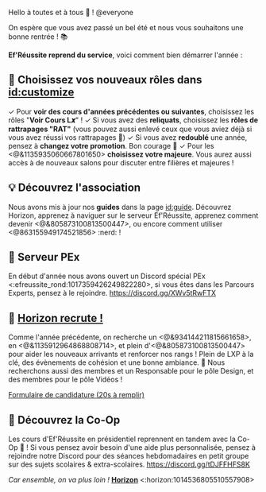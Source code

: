 Hello à toutes et à tous :wave: ! @everyone

On espère que vous avez passé un bel été et nous vous souhaitons une bonne rentrée ! :books:

**Ef'Réussite reprend du service**, voici comment bien démarrer l'année :

## :billed_cap: Choisissez vos nouveaux rôles dans <id:customize>

✓ Pour **voir des cours d'années précédentes ou suivantes**, choisissez les rôles "**Voir Cours L𝒙**" !
✓ Si vous avez des **reliquats**, choisissez les **rôles de rattrapages "RAT"** (vous pouvez aussi enlevé ceux que vous aviez déjà si vous avez réussi vos rattrapages :tada:)
✓ Si vous avez **redoublé** une année, pensez à **changez votre promotion**. Bon courage :muscle:
✓ Pour les <@&1135935060667801650> **choisissez votre majeure**. Vous aurez aussi accès à de nouveaux salons pour discuter entre filières et majeures !

## :bulb: Découvrez l'association

Nous avons mis à jour nos **guides** dans la page <id:guide>. Découvrez Horizon, apprenez à naviguer sur le serveur Ef'Réussite, apprenez comment devenir <@&805873100813500447>, ou encore comment utiliser <@863155949174521856> :nerd: !

## :briefcase: Serveur PEx

En début d'année nous avons ouvert un Discord spécial PEx <:efreussite_rond:1017359426249822280>, si vous êtes dans les Parcours Experts, pensez à le rejoindre. https://discord.gg/XWv5tRwFTX

## :busts_in_silhouette: [Horizon recrute !](https://forms.gle/ogZfDbVAzkpCyrkx5)

Comme l'année précédente, on recherche un <@&934144211815661658>, en <@&1135912964868808714>, et plein d'<@&805873100813500447> pour aider les nouveaux arrivants et renforcer nos rangs ! Plein de LXP à la clé, des évènements de cohésion et une bonne ambiance. :confetti_ball:
Nous recherchons aussi des membres et un Responsable pour le pôle Design, et des membres pour le pôle Vidéos !

[Formulaire de candidature (20s à remplir)](https://forms.gle/ogZfDbVAzkpCyrkx5)

## :seedling: Découvrez la Co-Op

Les cours d'Ef'Réussite en présidentiel reprennent en tandem avec la Co-Op :seedling: ! Si vous pensez avoir besoin d'une aide plus personnalisée, pensez à rejoindre notre Discord pour des séances hebdomadaires en petit groupe sur des sujets scolaires & extra-scolaires. https://discord.gg/tDJFFHFS8K


*Car ensemble, on va plus loin !*
**[Horizon](https://linktr.ee/horizon.efrei)** <:horizon:1014536805510557908>
